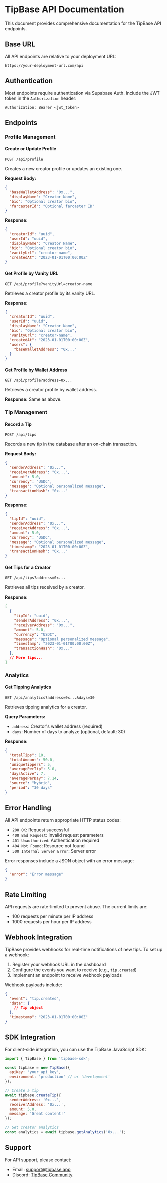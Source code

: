 # TipBase API Documentation

This document provides comprehensive documentation for the TipBase API endpoints.

## Base URL

All API endpoints are relative to your deployment URL:

```
https://your-deployment-url.com/api
```

## Authentication

Most endpoints require authentication via Supabase Auth. Include the JWT token in the `Authorization` header:

```
Authorization: Bearer <jwt_token>
```

## Endpoints

### Profile Management

#### Create or Update Profile

```
POST /api/profile
```

Creates a new creator profile or updates an existing one.

**Request Body:**
```json
{
  "baseWalletAddress": "0x...",
  "displayName": "Creator Name",
  "bio": "Optional creator bio",
  "farcasterId": "Optional farcaster ID"
}
```

**Response:**
```json
{
  "creatorId": "uuid",
  "userId": "uuid",
  "displayName": "Creator Name",
  "bio": "Optional creator bio",
  "vanityUrl": "creator-name",
  "createdAt": "2023-01-01T00:00:00Z"
}
```

#### Get Profile by Vanity URL

```
GET /api/profile?vanityUrl=creator-name
```

Retrieves a creator profile by its vanity URL.

**Response:**
```json
{
  "creatorId": "uuid",
  "userId": "uuid",
  "displayName": "Creator Name",
  "bio": "Optional creator bio",
  "vanityUrl": "creator-name",
  "createdAt": "2023-01-01T00:00:00Z",
  "users": {
    "baseWalletAddress": "0x..."
  }
}
```

#### Get Profile by Wallet Address

```
GET /api/profile?address=0x...
```

Retrieves a creator profile by wallet address.

**Response:**
Same as above.

### Tip Management

#### Record a Tip

```
POST /api/tips
```

Records a new tip in the database after an on-chain transaction.

**Request Body:**
```json
{
  "senderAddress": "0x...",
  "receiverAddress": "0x...",
  "amount": 5.0,
  "currency": "USDC",
  "message": "Optional personalized message",
  "transactionHash": "0x..."
}
```

**Response:**
```json
{
  "tipId": "uuid",
  "senderAddress": "0x...",
  "receiverAddress": "0x...",
  "amount": 5.0,
  "currency": "USDC",
  "message": "Optional personalized message",
  "timestamp": "2023-01-01T00:00:00Z",
  "transactionHash": "0x..."
}
```

#### Get Tips for a Creator

```
GET /api/tips?address=0x...
```

Retrieves all tips received by a creator.

**Response:**
```json
[
  {
    "tipId": "uuid",
    "senderAddress": "0x...",
    "receiverAddress": "0x...",
    "amount": 5.0,
    "currency": "USDC",
    "message": "Optional personalized message",
    "timestamp": "2023-01-01T00:00:00Z",
    "transactionHash": "0x..."
  },
  // More tips...
]
```

### Analytics

#### Get Tipping Analytics

```
GET /api/analytics?address=0x...&days=30
```

Retrieves tipping analytics for a creator.

**Query Parameters:**
- `address`: Creator's wallet address (required)
- `days`: Number of days to analyze (optional, default: 30)

**Response:**
```json
{
  "totalTips": 10,
  "totalAmount": 50.0,
  "uniqueTippers": 5,
  "averagePerTip": 5.0,
  "daysActive": 7,
  "averagePerDay": 7.14,
  "source": "hybrid",
  "period": "30 days"
}
```

## Error Handling

All API endpoints return appropriate HTTP status codes:

- `200 OK`: Request successful
- `400 Bad Request`: Invalid request parameters
- `401 Unauthorized`: Authentication required
- `404 Not Found`: Resource not found
- `500 Internal Server Error`: Server error

Error responses include a JSON object with an error message:

```json
{
  "error": "Error message"
}
```

## Rate Limiting

API requests are rate-limited to prevent abuse. The current limits are:

- 100 requests per minute per IP address
- 1000 requests per hour per IP address

## Webhook Integration

TipBase provides webhooks for real-time notifications of new tips. To set up a webhook:

1. Register your webhook URL in the dashboard
2. Configure the events you want to receive (e.g., `tip.created`)
3. Implement an endpoint to receive webhook payloads

Webhook payloads include:

```json
{
  "event": "tip.created",
  "data": {
    // Tip object
  },
  "timestamp": "2023-01-01T00:00:00Z"
}
```

## SDK Integration

For client-side integration, you can use the TipBase JavaScript SDK:

```javascript
import { TipBase } from 'tipbase-sdk';

const tipbase = new TipBase({
  apiKey: 'your_api_key',
  environment: 'production' // or 'development'
});

// Create a tip
await tipbase.createTip({
  senderAddress: '0x...',
  receiverAddress: '0x...',
  amount: 5.0,
  message: 'Great content!'
});

// Get creator analytics
const analytics = await tipbase.getAnalytics('0x...');
```

## Support

For API support, please contact:
- Email: support@tipbase.app
- Discord: [TipBase Community](https://discord.gg/tipbase)

